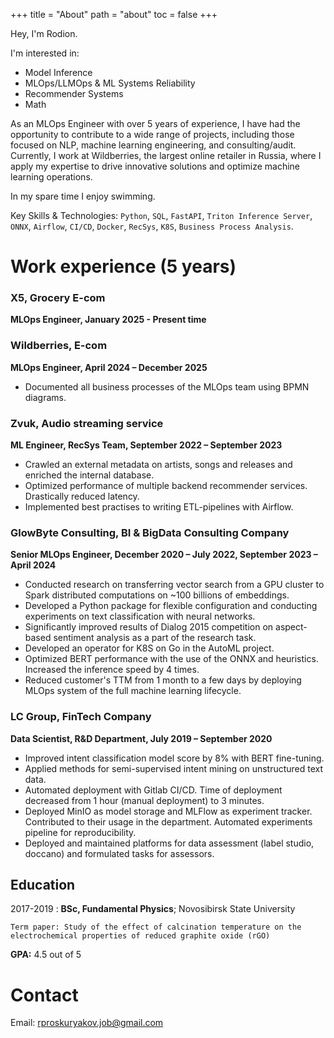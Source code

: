 +++
title = "About"
path = "about"
toc = false
+++

Hey, I'm Rodion.

I'm interested in:
- Model Inference
- MLOps/LLMOps & ML Systems Reliability
- Recommender Systems
- Math

As an MLOps Engineer with over 5 years of experience,
I have had the opportunity to contribute to a wide range of projects,
including those focused on NLP, machine learning engineering, and consulting/audit.
Currently, I work at Wildberries, the largest online retailer in Russia,
where I apply my expertise to drive innovative solutions 
and optimize machine learning operations.

In my spare time I enjoy swimming.

Key Skills & Technologies: `Python`, `SQL`, `FastAPI`, `Triton Inference Server`, `ONNX`, `Airflow`, `CI/CD`, `Docker`, `RecSys`, `K8S`, `Business Process Analysis`.

# Work experience (5 years)

### X5, Grocery E-com
**MLOps Engineer, January 2025 - Present time**

### Wildberries, E-com

**MLOps Engineer, April 2024 – December 2025**

* Documented all business processes of the MLOps team using BPMN diagrams.

### Zvuk, Audio streaming service

**ML Engineer, RecSys Team, September 2022 – September 2023**

* Crawled an external metadata on artists, songs and releases and enriched the internal database. 
* Optimized performance of multiple backend recommender services. Drastically reduced latency.
* Implemented best practises to writing ETL-pipelines with Airflow.


### GlowByte Consulting, BI & BigData Consulting Company

**Senior MLOps Engineer, December 2020 – July 2022, September 2023 – April 2024**

* Conducted research on transferring vector search from a GPU cluster to Spark distributed computations on ~100 billions of embeddings.
* Developed a Python package for flexible configuration and conducting experiments on text classification with neural networks.
* Significantly improved results of Dialog 2015 competition on aspect-based sentiment analysis as a part of the research task.
* Developed an operator for K8S on Go in the AutoML project.
* Optimized BERT performance with the use of the ONNX and heuristics. Increased the inference speed by 4
times.
* Reduced customer's TTM from 1 month to a few days by deploying MLOps system of the full machine learning lifecycle.


### LC Group, FinTech Company

**Data Scientist, R&D Department, July 2019 – September 2020**

* Improved intent classification model score by 8\% with BERT fine-tuning.
* Applied methods for semi-supervised intent mining on unstructured text data.
* Automated deployment with Gitlab CI/CD. Time of deployment decreased from 1 hour (manual deployment)
to 3 minutes.
* Deployed MinIO as model storage and MLFlow as experiment tracker. Contributed to their usage in the department. Automated experiments pipeline for reproducibility.
* Deployed and maintained platforms for data assessment (label studio, doccano) and formulated tasks for assessors.

## Education

2017-2019 
:   **BSc, Fundamental Physics**; Novosibirsk State University

    Term paper: Study of the effect of calcination temperature on the electrochemical properties of reduced graphite oxide (rGO)

**GPA:** 4.5 out of 5

# Contact

Email: rproskuryakov.job@gmail.com
